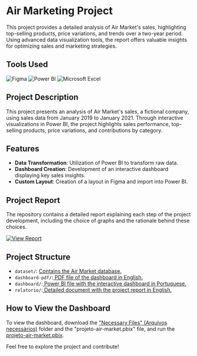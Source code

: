 # Air Marketing Project

This project provides a detailed analysis of Air Market's sales, highlighting top-selling products, price variations, and trends over a two-year period. Using advanced data visualization tools, the report offers valuable insights for optimizing sales and marketing strategies.

## Tools Used
![Figma](https://img.shields.io/badge/-Figma-F24E1E?style=for-the-badge&logo=figma&logoColor=white)
![Power BI](https://img.shields.io/badge/-Power%20BI-F2C811?style=for-the-badge&logo=power-bi&logoColor=black)
![Microsoft Excel](https://img.shields.io/badge/-Microsoft%20Excel-217346?style=for-the-badge&logo=microsoft-excel&logoColor=white)

## Project Description
This project presents an analysis of Air Market's sales, a fictional company, using sales data from January 2019 to January 2021. Through interactive visualizations in Power BI, the project highlights sales performance, top-selling products, price variations, and contributions by category.

## Features
- **Data Transformation**: Utilization of Power BI to transform raw data.
- **Dashboard Creation**: Development of an interactive dashboard displaying key sales insights.
- **Custom Layout**: Creation of a layout in Figma and import into Power BI.

## Project Report
The repository contains a detailed report explaining each step of the project development, including the choice of graphs and the rationale behind these choices.

<a href='https://github.com/robertdouglasaimon/Ciencia-De-Dados-EFG/blob/main/Ingles-aplicado-a-Ciencia-de-Dados-EFG-2024/projeto-air-market/projeto-air-market-documentation.pdf' target='_blank'>![View Report](https://img.shields.io/badge/View-Report-blue)</a>

## Project Structure
- `dataset/`: <a href="https://github.com/robertdouglasaimon/Ciencia-De-Dados-EFG/blob/main/Ingles-aplicado-a-Ciencia-de-Dados-EFG-2024/projeto-air-market/~%24BaseDados%2B-%2BP1.xlsx" target='_blank'>Contains the Air Market database.</a>
- `dashboard-pdf/`:<a href="https://github.com/robertdouglasaimon/Ciencia-De-Dados-EFG/blob/main/Ingles-aplicado-a-Ciencia-de-Dados-EFG-2024/projeto-air-market/projeto-air-market-dashboard%20(ENG).pdf" target='_blank'> PDF file of the dashboard in English.</a>
- `dashboard/`:<a href="https://github.com/robertdouglasaimon/Ciencia-De-Dados-EFG/blob/main/Ingles-aplicado-a-Ciencia-de-Dados-EFG-2024/projeto-air-market/projeto-air-market.pbix" target='_blank'> Power BI file with the interactive dashboard in Portuguese.</a>
- `relatorio/`:<a href="https://github.com/robertdouglasaimon/Ciencia-De-Dados-EFG/blob/main/Ingles-aplicado-a-Ciencia-de-Dados-EFG-2024/projeto-air-market/projeto-air-market-documentation.pdf" target='_blank'> Detailed document with the project report in English.</a>

## How to View the Dashboard
To view the dashboard, download the <a href="https://github.com/robertdouglasaimon/Ciencia-De-Dados-EFG/tree/main/Ingles-aplicado-a-Ciencia-de-Dados-EFG-2024/projeto-air-market/Arquivos%20necess%C3%A1rios" target='_blank'>"Necessary Files" (Arquivos necessários)</a> folder and the "projeto-air-market.pbix" file, and run the <a href="https://github.com/robertdouglasaimon/Ciencia-De-Dados-EFG/blob/main/Ingles-aplicado-a-Ciencia-de-Dados-EFG-2024/projeto-air-market/projeto-air-market.pbix" target='_blank'>projeto-air-market.pbix</a>.

Feel free to explore the project and contribute!

